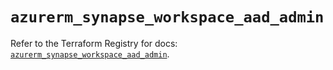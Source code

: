 # `azurerm_synapse_workspace_aad_admin`

Refer to the Terraform Registry for docs: [`azurerm_synapse_workspace_aad_admin`](https://registry.terraform.io/providers/hashicorp/azurerm/4.19.0/docs/resources/synapse_workspace_aad_admin).
